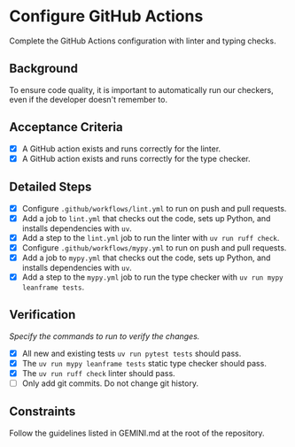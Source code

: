 # Configure GitHub Actions

Complete the GitHub Actions configuration with linter and typing checks.

## Background

To ensure code quality, it is important to automatically run our checkers, even
if the developer doesn't remember to.

## Acceptance Criteria

- [x] A GitHub action exists and runs correctly for the linter.
- [x] A GitHub action exists and runs correctly for the type checker.

## Detailed Steps

- [x] Configure `.github/workflows/lint.yml` to run on push and pull requests.
- [x] Add a job to `lint.yml` that checks out the code, sets up Python, and installs dependencies with `uv`.
- [x] Add a step to the `lint.yml` job to run the linter with `uv run ruff check`.
- [x] Configure `.github/workflows/mypy.yml` to run on push and pull requests.
- [x] Add a job to `mypy.yml` that checks out the code, sets up Python, and installs dependencies with `uv`.
- [x] Add a step to the `mypy.yml` job to run the type checker with `uv run mypy leanframe tests`.

## Verification

*Specify the commands to run to verify the changes.*

- [x] All new and existing tests `uv run pytest tests` should pass.
- [x] The `uv run mypy leanframe tests` static type checker should pass.
- [x] The `uv run ruff check` linter should pass.
- [ ] Only add git commits. Do not change git history.

## Constraints

Follow the guidelines listed in GEMINI.md at the root of the repository.
